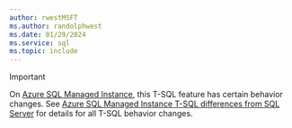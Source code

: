 ```yaml
---
author: rwestMSFT
ms.author: randolphwest
ms.date: 01/29/2024
ms.service: sql
ms.topic: include
---
```

> [!IMPORTANT]  
> On [Azure SQL Managed Instance](/azure/sql-database/sql-database-managed-instance), this T-SQL feature has certain behavior changes. See [Azure SQL Managed Instance T-SQL differences from SQL Server](/azure/sql-database/sql-database-managed-instance-transact-sql-information) for details for all T-SQL behavior changes.
